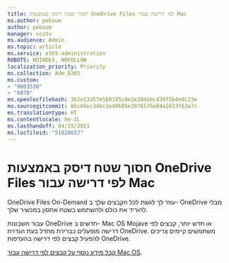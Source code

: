 ```yaml
---
title: חסוך שטח דיסק באמצעות OneDrive Files לפי דרישה עבור Mac
ms.author: pebaum
author: pebaum
manager: scotv
ms.audience: Admin
ms.topic: article
ms.service: o365-administration
ROBOTS: NOINDEX, NOFOLLOW
localization_priority: Priority
ms.collection: Adm_O365
ms.custom:
- "9003530"
- "6878"
ms.openlocfilehash: 3b2e13a57e5b0195c8e2e38dabc439f5b4e8c23e
ms.sourcegitcommit: 8bc60ec34bc1e40685e3976576e04a2623f63a7c
ms.translationtype: HT
ms.contentlocale: he-IL
ms.lasthandoff: 04/15/2021
ms.locfileid: "51828657"
---
```

# <a name="save-disk-space-with-onedrive-files-on-demand-for-mac"></a>חסוך שטח דיסק באמצעות OneDrive Files לפי דרישה עבור Mac

OneDrive Files On-Demand עוזר לך לגשת לכל הקבצים שלך ב- OneDrive מבלי להוריד את כולם ולהשתמש בשטח אחסון במכשיר שלך.  

עבור חשבונות OneDrive חדשים ב- Mac OS Mojave או חדש יותר, קבצים לפי דרישה מופעלים כברירת מחדל בעת הגדרת OneDrive. משתמשים קיימים צריכים להפעיל קבצים לפי דרישה בהעדפות OneDrive.  

[קבל מידע נוסף על קבצים לפי דרישה עבור Mac OS](https://support.microsoft.com/office/529f6d53-e572-4922-a585-e7a318c135f0).
